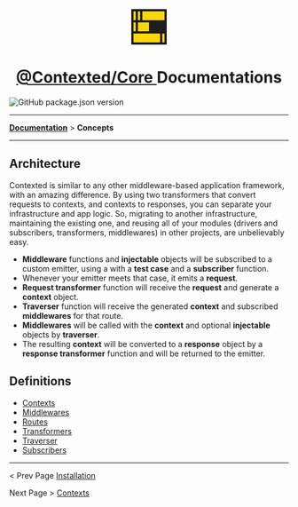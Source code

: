 <div align="center">
    <img alt="Contexted Logo" width="64" src="https://raw.githubusercontent.com/contexted-js/brand/master/dark/main-fill.svg">
    <h1>
		<a href="https://github.com/contexted-js/core">
        	@Contexted/Core
    	</a>
		<span>Documentations</span>
	</h1>
</div>

<img alt="GitHub package.json version" src="https://img.shields.io/github/package-json/v/contexted-js/core">

---

[**Documentation**](../README.md) > **Concepts**

---

## Architecture

Contexted is similar to any other middleware-based application framework, with an amazing difference. By using two transformers that convert requests to contexts, and contexts to responses, you can separate your infrastructure and app logic. So, migrating to another infrastructure, maintaining the existing one, and reusing all of your modules (drivers and subscribers, transformers, middlewares) in other projects, are unbelievably easy.

-   **Middleware** functions and **injectable** objects will be subscribed to a custom emitter, using a with a **test case** and a **subscriber** function.
-   Whenever your emitter meets that case, it emits a **request**.
-   **Request transformer** function will receive the **request** and generate a **context** object.
-   **Traverser** function will receive the generated **context** and subscribed **middlewares** for that route.
-   **Middlewares** will be called with the **context** and optional **injectable** objects by **traverser**.
-   The resulting **context** will be converted to a **response** object by a **response transformer** function and will be returned to the emitter.

## Definitions

-   [Contexts](contexts.md)
-   [Middlewares](middlewares.md)
-   [Routes](routes.md)
-   [Transformers](transformers.md)
-   [Traverser](traverser.md)
-   [Subscribers](subscribers.md)

---

< Prev Page
[Installation](../installation.md)

Next Page >
[Contexts](contexts.md)
